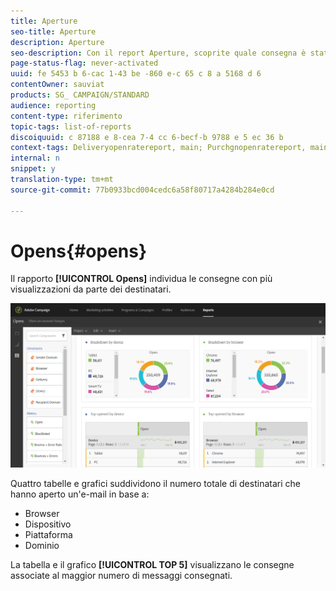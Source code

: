 ```yaml
---
title: Aperture
seo-title: Aperture
description: Aperture
seo-description: Con il report Aperture, scoprite quale consegna è stata quella più visualizzata in base a vari criteri.
page-status-flag: never-activated
uuid: fe 5453 b 6-cac 1-43 be -860 e-c 65 c 8 a 5168 d 6
contentOwner: sauviat
products: SG_ CAMPAIGN/STANDARD
audience: reporting
content-type: riferimento
topic-tags: list-of-reports
discoiquuid: c 87188 e 8-cea 7-4 cc 6-becf-b 9788 e 5 ec 36 b
context-tags: Deliveryopenratereport, main; Purchgnopenratereport, main; Programopenratereport, main
internal: n
snippet: y
translation-type: tm+mt
source-git-commit: 77b0933bcd004cedc6a58f80717a4284b284e0cd

---
```



# Opens{#opens}

Il rapporto **[!UICONTROL Opens]** individua le consegne con più visualizzazioni da parte dei destinatari.

![](assets/delivery_reports_opens.png)

Quattro tabelle e grafici suddividono il numero totale di destinatari che hanno aperto un'e-mail in base a:

* Browser
* Dispositivo
* Piattaforma
* Dominio

La tabella e il grafico **[!UICONTROL TOP 5]** visualizzano le consegne associate al maggior numero di messaggi consegnati.
